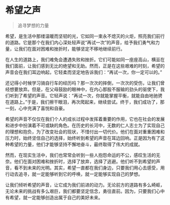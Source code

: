 # 希望之声
> 追寻梦想的力量

希望，是生活中那缕温暖而坚韧的光，它如同一束永不熄灭的火炬，照亮我们前行的道路。它是那个在我们内心深处轻声说“再试一次”的声音，给予我们勇气和力量，让我们在面对困难和挫折时，能够坚定不移地继续前行。

在人生的道路上，我们难免会遭遇失败和挫折。它们可能如同一座座高山，横亘在我们面前，让我们感到无比的绝望和无助。然而，正是在这些艰难的时刻，希望的声音会在我们耳边响起，它轻柔而坚定地告诉我们：“再试一次，你一定可以的。”

还记得小时候学习骑自行车的经历吗？那一次次的摔倒，一次次的受伤，让我们曾经想要放弃。但是，在父母鼓励的眼神中，在内心那股不服输的劲头的驱使下，我们听到了希望的声音。它轻声说：“再试一次，你就能掌握平衡，就能自由地驰骋在道路上。”于是，我们擦干眼泪，再次爬起来，继续尝试。终于，我们成功了，那一刻，心中充满了喜悦和自豪。

希望的声音不仅仅在我们个人的成长过程中发挥着重要的作用，它也在社会的发展和进步中扮演着不可或缺的角色。在历史的长河中，无数的仁人志士为了实现自己的理想和抱负，为了改变社会的现状，不惜付出一切代价。他们在面对重重困难和压力时，始终坚信自己的选择，始终听到希望的声音在耳边回响。正是因为有了这种希望的力量，他们才能够坚持不懈地奋斗，最终取得了伟大的成就。

然而，在现实生活中，我们也常常会听到一些人抱怨命运的不公，感叹生活的无奈。他们在面对困难和挫折时，选择了放弃，选择了逃避。他们听不到希望的声音，看不到未来的光明。其实，希望一直都在我们身边，只要我们用心去感受，用行动去追寻，就一定能够听到它的呼唤，就一定能够实现自己的梦想。

让我们倾听希望的声音，让它成为我们前进的动力。无论前方的道路有多么崎岖，无论未来的挑战有多么艰巨，我们都要坚定信念，勇往直前。因为，只要我们心中有希望，就一定能够创造出属于自己的美好未来。